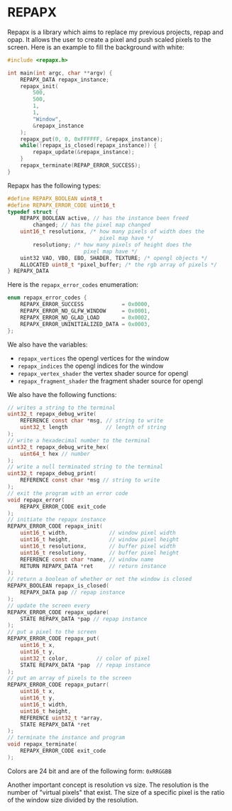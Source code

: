 # REPAPX

Repapx is a library which aims to replace my previous projects,
repap and opap. It allows the user to create a pixel and push
scaled pixels to the screen. Here is an example to fill the
background with white:

```C
#include <repapx.h>

int main(int argc, char **argv) {
    REPAPX_DATA repapx_instance;
    repapx_init(
        500,
        500,
        1,
        1,
        "Window",
        &repapx_instance
    );
    repapx_put(0, 0, 0xFFFFFF, &repapx_instance);
    while(!repapx_is_closed(repapx_instance)) {
        repapx_update(&repapx_instance);
    }
    repapx_terminate(REPAP_ERROR_SUCCESS);
}
```

Repapx has the following types:

```C
#define REPAPX_BOOLEAN uint8_t
#define REPAPX_ERROR_CODE uint16_t
typedef struct {
    REPAPX_BOOLEAN active, // has the instance been freed
        changed; // has the pixel map changed
    uint16_t resolutionx, /* how many pixels of width does the
                             pixel map have */
        resolutiony; /* how many pixels of height does the
                        pixel map have */
    uint32 VAO, VBO, EBO, SHADER, TEXTURE; /* opengl objects */
    ALLOCATED uint8_t *pixel_buffer; /* the rgb array of pixels */
} REPAPX_DATA
```

Here is the `repapx_error_codes` enumeration:

```C
enum repapx_error_codes {
    REPAPX_ERROR_SUCCESS            = 0x0000,
    REPAPX_ERROR_NO_GLFW_WINDOW     = 0x0001,
    REPAPX_ERROR_NO_GLAD_LOAD       = 0x0002,
    REPAPX_ERROR_UNINITIALIZED_DATA = 0x0003,
};
```

We also have the variables:

- `repapx_vertices` the opengl vertices for the window
- `repapx_indices` the opengl indices for the window
- `repapx_vertex_shader` the vertex shader source for opengl
- `repapx_fragment_shader` the fragment shader source for opengl

We also have the following functions:

```C
// writes a string to the terminal
uint32_t repapx_debug_write(
    REFERENCE const char *msg, // string to write
    uint32_t length            // length of string
);
// write a hexadecimal number to the terminal
uint32_t repapx_debug_write_hex(
    uint64_t hex // number
);
// write a null terminated string to the terminal
uint32_t repapx_debug_print(
    REFERENCE const char *msg // string to write
);
// exit the program with an error code
void repapx_error(
    REPAPX_ERROR_CODE exit_code
);
// initiate the repapx instance
REPAPX_ERROR_CODE repapx_init(
    uint16_t width,             // window pixel width
    uint16_t height,            // window pixel height
    uint16_t resolutionx,       // buffer pixel width
    uint16_t resolutiony,       // buffer pixel height
    REFERENCE const char *name, // window name
    RETURN REPAPX_DATA *ret     // return instance
);
// return a boolean of whether or not the window is closed
REPAPX_BOOLEAN repapx_is_closed(
    REPAPX_DATA pap // repap instance
);
// update the screen every
REPAPX_ERROR_CODE repapx_updare(
    STATE REPAPX_DATA *pap // repap instance
);
// put a pixel to the screen
REPAPX_ERROR_CODE repapx_put(
    uint16_t x,
    uint16_t y,
    uint32_t color,         // color of pixel
    STATE REPAPX_DATA *pap  // repap instance
);
// put an array of pixels to the screen
REPAPX_ERROR_CODE repapx_putarr(
    uint16_t x,
    uint16_t y,
    uint16_t width,
    uint16_t height,
    REFERENCE uint32_t *array,
    STATE REPAPX_DATA *ret
);
// terminate the instance and program
void repapx_terminate(
    REPAPX_ERROR_CODE exit_code
);
```

Colors are 24 bit and are of the following form: `0xRRGGBB`

Another important concept is resolution vs size. The resolution
is the number of "virtual pixels" that exist. The size of a
specific pixel is the ratio of the window size divided by the
resolution.

